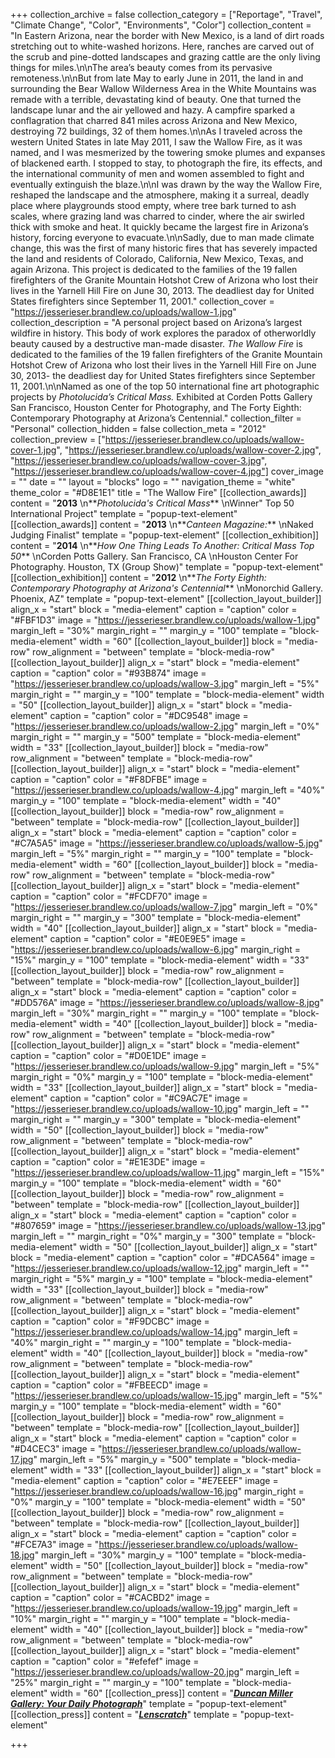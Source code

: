 +++
collection_archive = false
collection_category = ["Reportage", "Travel", "Climate Change", "Color", "Environments", "Color"]
collection_content = "In Eastern Arizona, near the border with New Mexico, is a land of dirt roads stretching out to white-washed horizons. Here, ranches are carved out of the scrub and pine-dotted landscapes and grazing cattle are the only living things for miles.\n\nThe area’s beauty comes from its pervasive remoteness.\n\nBut from late May to early June in 2011, the land in and surrounding the Bear Wallow Wilderness Area in the White Mountains was remade with a terrible, devastating kind of beauty. One that turned the landscape lunar and the air yellowed and hazy. A campfire sparked a conflagration that charred 841 miles across Arizona and New Mexico, destroying 72 buildings, 32 of them homes.\n\nAs I traveled across the western United States in late May 2011, I saw the Wallow Fire, as it was named, and I was mesmerized by the towering smoke plumes and expanses of blackened earth. I stopped to stay, to photograph the fire, its effects, and the international community of men and women assembled to fight and eventually extinguish the blaze.\n\nI was drawn by the way the Wallow Fire, reshaped the landscape and the atmosphere, making it a surreal, deadly place where playgrounds stood empty, where tree bark turned to ash scales, where grazing land was charred to cinder, where the air swirled thick with smoke and heat. It quickly became the largest fire in Arizona’s history, forcing everyone to evacuate.\n\nSadly, due to man made climate change, this was the first of many historic fires that has severely impacted the land and residents of Colorado, California, New Mexico, Texas, and again Arizona. This project is dedicated to the families of the 19 fallen firefighters of the Granite Mountain Hotshot Crew of Arizona who lost their lives in the Yarnell Hill Fire on June 30, 2013. The deadliest day for United States firefighters since September 11, 2001."
collection_cover = "https://jesserieser.brandlew.co/uploads/wallow-1.jpg"
collection_description = "A personal project based on Arizona’s largest wildfire in history. This body of work explores the paradox of otherworldly beauty caused by a destructive man-made disaster. _The Wallow Fire_ is dedicated to the families of the 19 fallen firefighters of the Granite Mountain Hotshot Crew of Arizona who lost their lives in the Yarnell Hill Fire on June 30, 2013- the deadliest day for United States firefighters since September 11, 2001.\n\nNamed as one of the top 50 international fine art photographic projects by _Photolucida’s Critical Mass._ Exhibited at Corden Potts Gallery San Francisco, Houston Center for Photography, and The Forty Eighth: Contemporary Photography at Arizona’s Centennial."
collection_filter = "Personal"
collection_hidden = false
collection_meta = "2012"
collection_preview = ["https://jesserieser.brandlew.co/uploads/wallow-cover-1.jpg", "https://jesserieser.brandlew.co/uploads/wallow-cover-2.jpg", "https://jesserieser.brandlew.co/uploads/wallow-cover-3.jpg", "https://jesserieser.brandlew.co/uploads/wallow-cover-4.jpg"]
cover_image = ""
date = ""
layout = "blocks"
logo = ""
navigation_theme = "white"
theme_color = "#D8E1E1"
title = "The Wallow Fire"
[[collection_awards]]
content = "**2013**  \n**_Photolucida's Critical Mass_**  \nWinner\" Top 50 International Project"
template = "popup-text-element"
[[collection_awards]]
content = "**2013**  \n**_Canteen Magazine:_**  \nNaked Judging Finalist"
template = "popup-text-element"
[[collection_exhibition]]
content = "**2014**  \n**_How One Thing Leads To Another: Critical Mass Top 50_**  \nCorden Potts Gallery. San Francisco, CA  \nHouston Center For Photography. Houston, TX (Group Show)"
template = "popup-text-element"
[[collection_exhibition]]
content = "**2012**  \n**_The Forty Eighth: Contemporary Photography at Arizona's Centennial_**   \nMonorchid Gallery. Phoenix, AZ"
template = "popup-text-element"
[[collection_layout_builder]]
align_x = "start"
block = "media-element"
caption = "caption"
color = "#FBF1D3"
image = "https://jesserieser.brandlew.co/uploads/wallow-1.jpg"
margin_left = "30%"
margin_right = ""
margin_y = "100"
template = "block-media-element"
width = "60"
[[collection_layout_builder]]
block = "media-row"
row_alignment = "between"
template = "block-media-row"
[[collection_layout_builder]]
align_x = "start"
block = "media-element"
caption = "caption"
color = "#93B874"
image = "https://jesserieser.brandlew.co/uploads/wallow-3.jpg"
margin_left = "5%"
margin_right = ""
margin_y = "100"
template = "block-media-element"
width = "50"
[[collection_layout_builder]]
align_x = "start"
block = "media-element"
caption = "caption"
color = "#DC9548"
image = "https://jesserieser.brandlew.co/uploads/wallow-2.jpg"
margin_left = "0%"
margin_right = ""
margin_y = "500"
template = "block-media-element"
width = "33"
[[collection_layout_builder]]
block = "media-row"
row_alignment = "between"
template = "block-media-row"
[[collection_layout_builder]]
align_x = "start"
block = "media-element"
caption = "caption"
color = "#F8DFBE"
image = "https://jesserieser.brandlew.co/uploads/wallow-4.jpg"
margin_left = "40%"
margin_y = "100"
template = "block-media-element"
width = "40"
[[collection_layout_builder]]
block = "media-row"
row_alignment = "between"
template = "block-media-row"
[[collection_layout_builder]]
align_x = "start"
block = "media-element"
caption = "caption"
color = "#C7A5A5"
image = "https://jesserieser.brandlew.co/uploads/wallow-5.jpg"
margin_left = "5%"
margin_right = ""
margin_y = "100"
template = "block-media-element"
width = "60"
[[collection_layout_builder]]
block = "media-row"
row_alignment = "between"
template = "block-media-row"
[[collection_layout_builder]]
align_x = "start"
block = "media-element"
caption = "caption"
color = "#FCDF70"
image = "https://jesserieser.brandlew.co/uploads/wallow-7.jpg"
margin_left = "0%"
margin_right = ""
margin_y = "300"
template = "block-media-element"
width = "40"
[[collection_layout_builder]]
align_x = "start"
block = "media-element"
caption = "caption"
color = "#E0E9E5"
image = "https://jesserieser.brandlew.co/uploads/wallow-6.jpg"
margin_right = "15%"
margin_y = "100"
template = "block-media-element"
width = "33"
[[collection_layout_builder]]
block = "media-row"
row_alignment = "between"
template = "block-media-row"
[[collection_layout_builder]]
align_x = "start"
block = "media-element"
caption = "caption"
color = "#DD576A"
image = "https://jesserieser.brandlew.co/uploads/wallow-8.jpg"
margin_left = "30%"
margin_right = ""
margin_y = "100"
template = "block-media-element"
width = "40"
[[collection_layout_builder]]
block = "media-row"
row_alignment = "between"
template = "block-media-row"
[[collection_layout_builder]]
align_x = "start"
block = "media-element"
caption = "caption"
color = "#D0E1DE"
image = "https://jesserieser.brandlew.co/uploads/wallow-9.jpg"
margin_left = "5%"
margin_right = "0%"
margin_y = "100"
template = "block-media-element"
width = "33"
[[collection_layout_builder]]
align_x = "start"
block = "media-element"
caption = "caption"
color = "#C9AC7E"
image = "https://jesserieser.brandlew.co/uploads/wallow-10.jpg"
margin_left = ""
margin_right = ""
margin_y = "300"
template = "block-media-element"
width = "50"
[[collection_layout_builder]]
block = "media-row"
row_alignment = "between"
template = "block-media-row"
[[collection_layout_builder]]
align_x = "start"
block = "media-element"
caption = "caption"
color = "#E1E3DE"
image = "https://jesserieser.brandlew.co/uploads/wallow-11.jpg"
margin_left = "15%"
margin_y = "100"
template = "block-media-element"
width = "60"
[[collection_layout_builder]]
block = "media-row"
row_alignment = "between"
template = "block-media-row"
[[collection_layout_builder]]
align_x = "start"
block = "media-element"
caption = "caption"
color = "#807659"
image = "https://jesserieser.brandlew.co/uploads/wallow-13.jpg"
margin_left = ""
margin_right = "0%"
margin_y = "300"
template = "block-media-element"
width = "50"
[[collection_layout_builder]]
align_x = "start"
block = "media-element"
caption = "caption"
color = "#DCA564"
image = "https://jesserieser.brandlew.co/uploads/wallow-12.jpg"
margin_left = ""
margin_right = "5%"
margin_y = "100"
template = "block-media-element"
width = "33"
[[collection_layout_builder]]
block = "media-row"
row_alignment = "between"
template = "block-media-row"
[[collection_layout_builder]]
align_x = "start"
block = "media-element"
caption = "caption"
color = "#F9DCBC"
image = "https://jesserieser.brandlew.co/uploads/wallow-14.jpg"
margin_left = "40%"
margin_right = ""
margin_y = "100"
template = "block-media-element"
width = "40"
[[collection_layout_builder]]
block = "media-row"
row_alignment = "between"
template = "block-media-row"
[[collection_layout_builder]]
align_x = "start"
block = "media-element"
caption = "caption"
color = "#FBEECD"
image = "https://jesserieser.brandlew.co/uploads/wallow-15.jpg"
margin_left = "5%"
margin_y = "100"
template = "block-media-element"
width = "60"
[[collection_layout_builder]]
block = "media-row"
row_alignment = "between"
template = "block-media-row"
[[collection_layout_builder]]
align_x = "start"
block = "media-element"
caption = "caption"
color = "#D4CEC3"
image = "https://jesserieser.brandlew.co/uploads/wallow-17.jpg"
margin_left = "5%"
margin_y = "500"
template = "block-media-element"
width = "33"
[[collection_layout_builder]]
align_x = "start"
block = "media-element"
caption = "caption"
color = "#E7EEEF"
image = "https://jesserieser.brandlew.co/uploads/wallow-16.jpg"
margin_right = "0%"
margin_y = "100"
template = "block-media-element"
width = "50"
[[collection_layout_builder]]
block = "media-row"
row_alignment = "between"
template = "block-media-row"
[[collection_layout_builder]]
align_x = "start"
block = "media-element"
caption = "caption"
color = "#FCE7A3"
image = "https://jesserieser.brandlew.co/uploads/wallow-18.jpg"
margin_left = "30%"
margin_y = "100"
template = "block-media-element"
width = "50"
[[collection_layout_builder]]
block = "media-row"
row_alignment = "between"
template = "block-media-row"
[[collection_layout_builder]]
align_x = "start"
block = "media-element"
caption = "caption"
color = "#CACBD2"
image = "https://jesserieser.brandlew.co/uploads/wallow-19.jpg"
margin_left = "10%"
margin_right = ""
margin_y = "100"
template = "block-media-element"
width = "40"
[[collection_layout_builder]]
block = "media-row"
row_alignment = "between"
template = "block-media-row"
[[collection_layout_builder]]
align_x = "start"
block = "media-element"
caption = "caption"
color = "#efefef"
image = "https://jesserieser.brandlew.co/uploads/wallow-20.jpg"
margin_left = "25%"
margin_right = ""
margin_y = "100"
template = "block-media-element"
width = "60"
[[collection_press]]
content = "[**_Duncan Miller Gallery: Your Daily Photograph_**](http://us5.campaign-archive2.com/?u=5a6e385eed959142044dc8096&id=8b4ec157ee)"
template = "popup-text-element"
[[collection_press]]
content = "[**_Lenscratch_**](http://lenscratch.com/2012/08/jesse-rieser/)"
template = "popup-text-element"

+++
